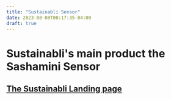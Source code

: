 ```yaml
---
title: "Sustainabli Sensor"
date: 2023-08-08T00:17:35-04:00
draft: true
---
```


# Sustainabli's main product the Sashamini Sensor

## [The Sustainabli Landing page](https://sustainabli.org/)